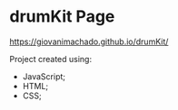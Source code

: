 # **drumKit Page** 

https://giovanimachado.github.io/drumKit/

Project created using:
- JavaScript;
- HTML;
- CSS;
